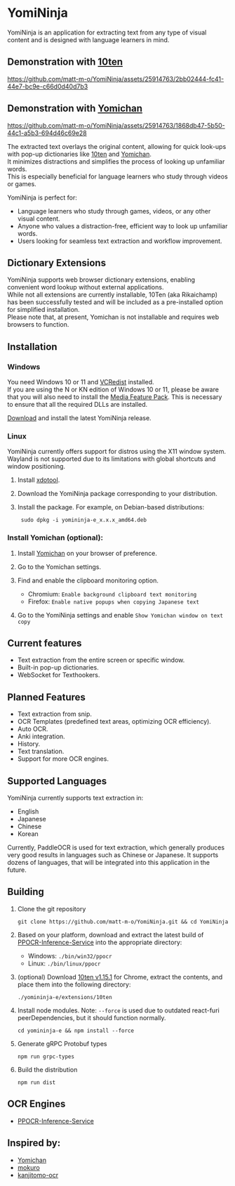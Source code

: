 # YomiNinja

YomiNinja is an application for extracting text from any type of visual content and is designed with language learners in mind.


## Demonstration with [10ten](https://github.com/birchill/10ten-ja-reader)

https://github.com/matt-m-o/YomiNinja/assets/25914763/2bb02444-fc41-44e7-bc9e-c66d0d40d7b3

## Demonstration with [Yomichan](https://github.com/FooSoft/yomichan)

https://github.com/matt-m-o/YomiNinja/assets/25914763/1868db47-5b50-44c1-a5b3-694d46c69e28


The extracted text overlays the original content, allowing for quick look-ups with pop-up dictionaries like [10ten](https://github.com/birchill/10ten-ja-reader) and [Yomichan](https://github.com/FooSoft/yomichan). <br>
It minimizes distractions and simplifies the process of looking up unfamiliar words. <br>
This is especially beneficial for language learners who study through videos or games.  


YomiNinja is perfect for:

- Language learners who study through games, videos, or any other visual content.
- Anyone who values a distraction-free, efficient way to look up unfamiliar words.
- Users looking for seamless text extraction and workflow improvement.

## Dictionary Extensions
YomiNinja supports web browser dictionary extensions, enabling convenient word lookup without external applications. <br>
While not all extensions are currently installable, 10Ten (aka Rikaichamp) has been successfully tested and will be included as a pre-installed option for simplified installation. <br>
Please note that, at present, Yomichan is not installable and requires web browsers to function.

## Installation

### Windows
You need Windows 10 or 11 and [VCRedist](https://www.techpowerup.com/download/visual-c-redistributable-runtime-package-all-in-one/) installed. <br>
If you are using the N or KN edition of Windows 10 or 11, please be aware that you will also need to install the [Media Feature Pack](https://support.microsoft.com/en-us/topic/media-feature-pack-list-for-windows-n-editions-c1c6fffa-d052-8338-7a79-a4bb980a700a). This is necessary to ensure that all the required DLLs are installed.

[Download](https://github.com/matt-m-o/YomiNinja/releases) and install the latest YomiNinja release. <br>

### Linux
YomiNinja currently offers support for distros using the X11 window system. Wayland is not supported due to its limitations with global shortcuts and window positioning.
1. Install [xdotool](https://github.com/jordansissel/xdotool?tab=readme-ov-file#installation).
2. Download the YomiNinja package corresponding to your distribution.
3. Install the package. For example, on Debian-based distributions:

    ```commandline
     sudo dpkg -i yomininja-e_x.x.x_amd64.deb
    ```


### Install Yomichan (optional):
1. Install [Yomichan](https://foosoft.net/projects/yomichan/) on your browser of preference.
2. Go to the Yomichan settings.
3. Find and enable the clipboard monitoring option.

   - Chromium: `Enable background clipboard text monitoring`
   - Firefox: `Enable native popups when copying Japanese text`
4. Go to the YomiNinja settings and enable ```Show Yomichan window on text copy```


## Current features

- Text extraction from the entire screen or specific window.
- Built-in pop-up dictionaries.
- WebSocket for Texthookers.


## Planned Features

- Text extraction from snip.
- OCR Templates (predefined text areas, optimizing OCR efficiency).
- Auto OCR.
- Anki integration.
- History.
- Text translation.
- Support for more OCR engines.


## Supported Languages

YomiNinja currently supports text extraction in:

- English
- Japanese
- Chinese
- Korean

Currently, PaddleOCR is used for text extraction, which generally produces very good results in languages such as Chinese or Japanese.
It supports dozens of languages, that will be integrated into this application in the future. <br>

## Building
1. Clone the git repository
    ```commandline
    git clone https://github.com/matt-m-o/YomiNinja.git && cd YomiNinja
    ```
2. Based on your platform, download and extract the latest build of [PPOCR-Inference-Service](https://github.com/matt-m-o/PPOCR-Inference-Service/releases) into the appropriate directory:

    - Windows: `./bin/win32/ppocr`
    - Linux: `./bin/linux/ppocr`

3. (optional) Download [10ten v1.15.1](https://github.com/birchill/10ten-ja-reader/releases/tag/v1.15.1) for Chrome, extract the contents, and place them into the following directory:
       
       ./yomininja-e/extensions/10ten

4. Install node modules. Note: `--force` is used due to outdated react-furi peerDependencies, but it should function normally.
    ```commandline
    cd yomininja-e && npm install --force
    ```
5. Generate gRPC Protobuf types
    ```commandline
    npm run grpc-types
    ```
6. Build the distribution
    ```commandline
    npm run dist
    ```

   
## OCR Engines

- [PPOCR-Inference-Service](https://github.com/matt-m-o/PPOCR-Inference-Service)

## Inspired by:
- [Yomichan](https://github.com/FooSoft/yomichan)
- [mokuro](https://github.com/kha-white/mokuro)
- [kanjitomo-ocr](https://github.com/sakarika/kanjitomo-ocr)
